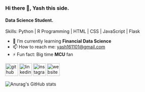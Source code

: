 ### Hi there 👋, Yash this side.
#### Data Science Student.

Skills: Python | R Programming | HTML | CSS | JavaScript | Flask 

- 🌱 I’m currently learning **Financial Data Science** 
- 📫 How to reach me: yash161101@gmail.com 
- ⚡ Fun fact: Big time **MCU** fan 


[<img src='https://cdn.jsdelivr.net/npm/simple-icons@3.0.1/icons/github.svg' alt='github' height='40'>](https://github.com/yash161101)  [<img src='https://cdn.jsdelivr.net/npm/simple-icons@3.0.1/icons/linkedin.svg' alt='linkedin' height='40'>](https://www.linkedin.com/in/https://www.linkedin.com/in/yash-shah161101//)  [<img src='https://cdn.jsdelivr.net/npm/simple-icons@3.0.1/icons/instagram.svg' alt='instagram' height='40'>](https://www.instagram.com/https://www.instagram.com/_yaaaashh_//)  [<img src='https://cdn.jsdelivr.net/npm/simple-icons@3.0.1/icons/icloud.svg' alt='website' height='40'>](https://dataphrase.github.io/)  

![Anurag's GitHub stats](https://github-readme-stats.vercel.app/api?username=yash161101&show_icons=true&theme=dark)
